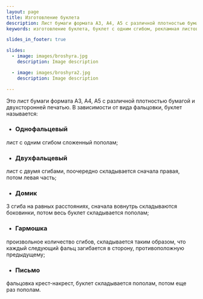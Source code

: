 ```yaml
---
layout: page
title: Изготовление буклета
description: Лист бумаги формата А3, А4, А5 с различной плотностью бумагой и двухсторонней печатью. Однофальцевый, двухфальцевый, гармошка, домик, письмо - все это разновидности буклета. 
keywords: изготовление буклета, буклет с одним сгибом, рекламная листовка, раздаточный материал, однофальцевый буклет стоимость, печать двухфальцевого буклета, буклет домик, изготовление буклета гармошки.

slides_in_footer: true

slides:
  - image: images/broshyra.jpg
    description: Image description

  - image: images/broshyra2.jpg
    description: Image description

---
```



Это лист бумаги формата A3, А4, А5 с различной плотностью бумагой и двухсторонней печатью. В зависимости от вида фальцовки, буклет называется: 


 - ### Однофальцевый
лист с одним сгибом сложенный пополам;
 
 - ### Двухфальцевый
лист с двумя сгибами, поочередно складывается сначала правая, потом левая часть;
 
 - ### Домик 
3 сгиба на равных расстояниях, сначала вовнутрь складываются боковинки, потом весь буклет складывается пополам;
 
 - ### Гармошка
произвольное количество сгибов, складывается таким образом, что каждый следующий фальц загибается в сторону, противоположную предыдущему;
 
 - ### Письмо
фальцовка крест-накрест, буклет складывается пополам, потом еще раз пополам.
